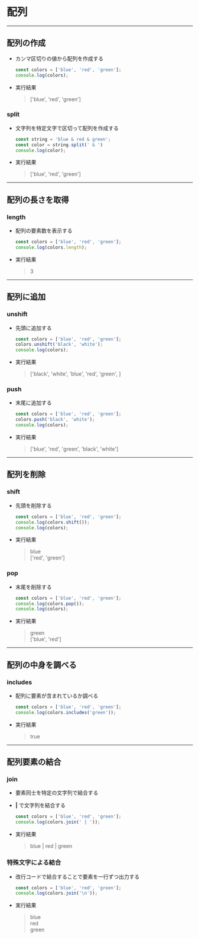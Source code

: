# 配列

***

## 配列の作成

* カンマ区切りの値から配列を作成する

  ```javascript
  const colors = ['blue', 'red', 'green'];
  console.log(colors);
  ```

* 実行結果

  > ['blue', 'red', 'green']

### split

* 文字列を特定文字で区切って配列を作成する

  ```javascript
  const string = 'blue & red & green';
  const color = string.split(' & ')
  console.log(color);
  ```

* 実行結果

  > ['blue', 'red', 'green']

***

## 配列の長さを取得

### length

* 配列の要素数を表示する

  ```javascript
  const colors = ['blue', 'red', 'green'];
  console.log(colors.length);
  ```

* 実行結果

  > 3

***

## 配列に追加

### unshift

* 先頭に追加する

  ```javascript
  const colors = ['blue', 'red', 'green'];
  colors.unshift('black', 'white');
  console.log(colors);
  ```

* 実行結果

  > ['black', 'white', 'blue', 'red', 'green', ]

### push

* 末尾に追加する

  ```javascript
  const colors = ['blue', 'red', 'green'];
  colors.push('black', 'white');
  console.log(colors);
  ```

* 実行結果

  > ['blue', 'red', 'green', 'black', 'white']

***

## 配列を削除

### shift

* 先頭を削除する

  ```javascript
  const colors = ['blue', 'red', 'green'];
  console.log(colors.shift());
  console.log(colors);
  ```

* 実行結果

  > blue  
    ['red', 'green']

### pop

* 末尾を削除する

  ```javascript
  const colors = ['blue', 'red', 'green'];
  console.log(colors.pop());
  console.log(colors);
  ```

* 実行結果

  > green  
    ['blue', 'red']

***

## 配列の中身を調べる

### includes

* 配列に要素が含まれているか調べる

  ```javascript
  const colors = ['blue', 'red', 'green'];
  console.log(colors.includes('green'));
  ```

* 実行結果

  > true

***

## 配列要素の結合

### join

* 要素同士を特定の文字列で結合する
* __|__ で文字列を結合する

  ```javascript
  const colors = ['blue', 'red', 'green'];
  console.log(colors.join(' | '));
  ```

* 実行結果

  > blue | red | green

### 特殊文字による結合

* 改行コードで結合することで要素を一行ずつ出力する

  ```javascript
  const colors = ['blue', 'red', 'green'];
  console.log(colors.join('\n'));
  ```

* 実行結果

  > blue  
    red  
    green
